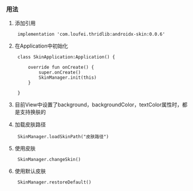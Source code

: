 ### 用法

1. 添加引用

        implementation 'com.loufei.thridlib:androidx-skin:0.0.6'

2. 在Application中初始化

        class SkinApplication:Application() {
        
            override fun onCreate() {
                super.onCreate()
                SkinManager.init(this)
            }
        
        }

3. 目前View中设置了background，backgroundColor，textColor属性时，都是支持换肤的

4. 加载皮肤路径

        SkinManager.loadSkinPath("皮肤路径")

5. 使用皮肤

        SkinManager.changeSkin()

6. 使用默认皮肤

        SkinManager.restoreDefault()
